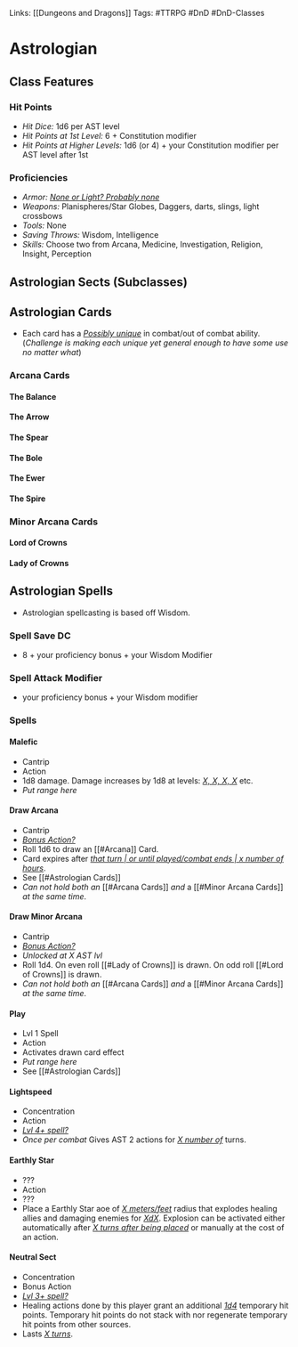 Links: [[Dungeons and Dragons]]
Tags: #TTRPG #DnD #DnD-Classes 

# Astrologian

## Class Features
### Hit Points
- *Hit Dice:* 1d6 per AST level
- *Hit Points at 1st Level:* 6 + Constitution modifier
- *Hit Points at Higher Levels:* 1d6 (or 4) + your Constitution modifier per AST level after 1st

### Proficiencies
- *Armor:* <i><u>None or Light? Probably none</u></i>
- *Weapons:* Planispheres/Star Globes, Daggers, darts, slings,  light crossbows
- *Tools:* None
- *Saving Throws:* Wisdom, Intelligence
- *Skills:* Choose two from Arcana, Medicine, Investigation, Religion, Insight, Perception 

## Astrologian Sects (Subclasses)

## Astrologian Cards
- Each card has a <i><u>Possibly unique</i></u> in combat/out of combat ability. (*Challenge is making each unique yet general enough to have some use no matter what*)

### Arcana Cards
#### The Balance

#### The Arrow

#### The Spear

#### The Bole

#### The Ewer

#### The Spire

### Minor Arcana Cards
#### Lord of Crowns

#### Lady of Crowns

## Astrologian Spells
- Astrologian spellcasting is based off Wisdom.

### Spell Save DC
- 8 + your proficiency bonus + your Wisdom Modifier
### Spell Attack Modifier
- your proficiency bonus + your Wisdom modifier

### Spells

#### Malefic
- Cantrip
- Action
- 1d8 damage. Damage increases by 1d8 at levels: <i><u>X, X, X, X</i></u> etc.
- *Put range here*

#### Draw Arcana
- Cantrip
- <i><u>Bonus Action?</i></u>
- Roll 1d6 to draw an [[#Arcana]] Card.
- Card expires after <i><u>that turn | or until played/combat ends | x number of hours</i></u>.
- See [[#Astrologian Cards]]
- *Can not hold both an* [[#Arcana Cards]] *and* a [[#Minor Arcana Cards]] *at the same time*.

#### Draw Minor Arcana
- Cantrip
- <i><u>Bonus Action?</i></u>
- *Unlocked at X AST lvl*
- Roll 1d4. On even roll [[#Lady of Crowns]] is drawn. On odd roll [[#Lord of Crowns]] is drawn. 
- *Can not hold both an* [[#Arcana Cards]] *and* a [[#Minor Arcana Cards]] *at the same time*.

#### Play
- Lvl 1 Spell
- Action
- Activates drawn card effect
- *Put range here*
- See [[#Astrologian Cards]]

#### Lightspeed
- Concentration
- Action
- <i><u>Lvl 4+ spell?</i></u>
- *Once per combat* Gives AST 2 actions for <i><u>X number of</i></u> turns.

#### Earthly Star
- ???
- Action
- ???
- Place a Earthly Star aoe of <i><u>X meters/feet</i></u> radius that explodes healing allies and damaging enemies for <i><u>XdX</i></u>. Explosion can be activated either automatically after <i><u>X turns after being placed</i></u> or manually at the cost of an action.

#### Neutral Sect
- Concentration
- Bonus Action
- <i><u>Lvl 3+ spell?</i></u>
- Healing actions done by this player grant an additional <i><u>1d4</i></u> temporary hit points. Temporary hit points do not stack with nor regenerate temporary hit points from other sources.
- Lasts <i><u>X turns</i></u>.